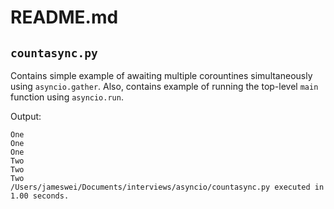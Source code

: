 # README.md

## `countasync.py`
Contains simple example of awaiting multiple corountines simultaneously using `asyncio.gather`. Also, contains example of running the top-level `main` function using `asyncio.run`.

Output:
```
One
One
One
Two
Two
Two
/Users/jameswei/Documents/interviews/asyncio/countasync.py executed in 1.00 seconds.
```